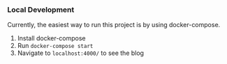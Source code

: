 ### Local Development
Currently, the easiest way to run this project is by using docker-compose.
1.  Install docker-compose
1.  Run `docker-compose start`
1.  Navigate to `localhost:4000/` to see the blog



